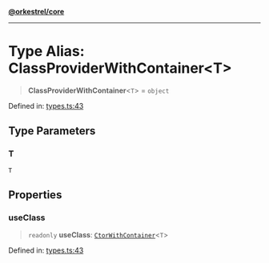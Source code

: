 [**@orkestrel/core**](../index.md)

***

# Type Alias: ClassProviderWithContainer\<T\>

> **ClassProviderWithContainer**\<`T`\> = `object`

Defined in: [types.ts:43](https://github.com/orkestrel/core/blob/076093e61b67cd3d4198b173439f047ddbc97abc/src/types.ts#L43)

## Type Parameters

### T

`T`

## Properties

### useClass

> `readonly` **useClass**: [`CtorWithContainer`](CtorWithContainer.md)\<`T`\>

Defined in: [types.ts:43](https://github.com/orkestrel/core/blob/076093e61b67cd3d4198b173439f047ddbc97abc/src/types.ts#L43)
